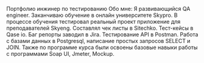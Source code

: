 Портфолио инжинер по тестированию
Обо мне: Я развивающийся QA engineer. Заканчиваю обучение в онлайн университете Skypro.
В процессе обучения тестировал реальный проект приложение для преподавателей Skyeng. Составлял чек листы в Sitechko. Тест-кейсы в Qase io. Баг репорты заводил в Jira. Тестирование API в Postman. Работа с базами данных в Postgresql, написание простых запросов SELECT и JOIN. Также по программе курса были освоены базовые навыки работы с программами Soap UI, Jmeter, Mockup.
